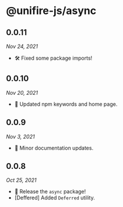 # @unifire-js/async

## 0.0.11

<i>Nov 24, 2021</i>

* 🛠️ Fixed some package imports!

## 0.0.10

<i>Nov 20, 2021</i>

* 🔧 Updated npm keywords and home page.

## 0.0.9

<i>Nov 3, 2021</i>

* 📝 Minor documentation updates.

## 0.0.8

<i>Oct 25, 2021</i>

* 🚀 Release the `async` package!
* \[Deffered\] Added `Deferred` utility.